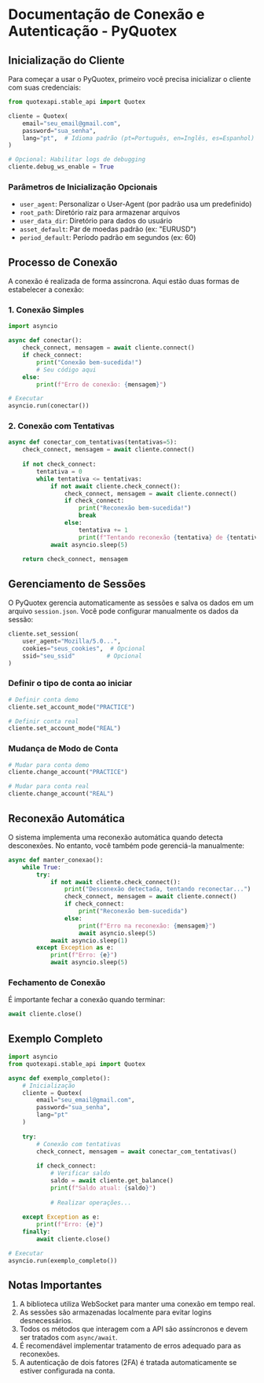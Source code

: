 # Documentação de Conexão e Autenticação - PyQuotex

## Inicialização do Cliente

Para começar a usar o PyQuotex, primeiro você precisa inicializar o cliente com suas credenciais:

```python
from quotexapi.stable_api import Quotex

cliente = Quotex(
    email="seu_email@gmail.com",
    password="sua_senha",
    lang="pt",  # Idioma padrão (pt=Português, en=Inglês, es=Espanhol)
)

# Opcional: Habilitar logs de debugging
cliente.debug_ws_enable = True
```

### Parâmetros de Inicialização Opcionais

- `user_agent`: Personalizar o User-Agent (por padrão usa um predefinido)
- `root_path`: Diretório raiz para armazenar arquivos
- `user_data_dir`: Diretório para dados do usuário
- `asset_default`: Par de moedas padrão (ex: "EURUSD")
- `period_default`: Período padrão em segundos (ex: 60)

## Processo de Conexão

A conexão é realizada de forma assíncrona. Aqui estão duas formas de estabelecer a conexão:

### 1. Conexão Simples

```python
import asyncio

async def conectar():
    check_connect, mensagem = await cliente.connect()
    if check_connect:
        print("Conexão bem-sucedida!")
        # Seu código aqui
    else:
        print(f"Erro de conexão: {mensagem}")

# Executar
asyncio.run(conectar())
```

### 2. Conexão com Tentativas

```python
async def conectar_com_tentativas(tentativas=5):
    check_connect, mensagem = await cliente.connect()
    
    if not check_connect:
        tentativa = 0
        while tentativa <= tentativas:
            if not await cliente.check_connect():
                check_connect, mensagem = await cliente.connect()
                if check_connect:
                    print("Reconexão bem-sucedida!")
                    break
                else:
                    tentativa += 1
                    print(f"Tentando reconexão {tentativa} de {tentativas}")
            await asyncio.sleep(5)
    
    return check_connect, mensagem
```

## Gerenciamento de Sessões

O PyQuotex gerencia automaticamente as sessões e salva os dados em um arquivo `session.json`. Você pode configurar manualmente os dados da sessão:

```python
cliente.set_session(
    user_agent="Mozilla/5.0...", 
    cookies="seus_cookies",  # Opcional
    ssid="seu_ssid"         # Opcional
)
```

### Definir o tipo de conta ao iniciar

```python
# Definir conta demo
cliente.set_account_mode("PRACTICE")

# Definir conta real
cliente.set_account_mode("REAL")
```

### Mudança de Modo de Conta

```python
# Mudar para conta demo
cliente.change_account("PRACTICE")

# Mudar para conta real
cliente.change_account("REAL")
```

## Reconexão Automática

O sistema implementa uma reconexão automática quando detecta desconexões. No entanto, você também pode gerenciá-la manualmente:

```python
async def manter_conexao():
    while True:
        try:
            if not await cliente.check_connect():
                print("Desconexão detectada, tentando reconectar...")
                check_connect, mensagem = await cliente.connect()
                if check_connect:
                    print("Reconexão bem-sucedida")
                else:
                    print(f"Erro na reconexão: {mensagem}")
                    await asyncio.sleep(5)
            await asyncio.sleep(1)
        except Exception as e:
            print(f"Erro: {e}")
            await asyncio.sleep(5)
```

### Fechamento de Conexão

É importante fechar a conexão quando terminar:

```python
await cliente.close()
```

## Exemplo Completo

```python
import asyncio
from quotexapi.stable_api import Quotex

async def exemplo_completo():
    # Inicialização
    cliente = Quotex(
        email="seu_email@gmail.com",
        password="sua_senha",
        lang="pt"
    )
    
    try:
        # Conexão com tentativas
        check_connect, mensagem = await conectar_com_tentativas()
        
        if check_connect:
            # Verificar saldo
            saldo = await cliente.get_balance()
            print(f"Saldo atual: {saldo}")
            
            # Realizar operações...
            
    except Exception as e:
        print(f"Erro: {e}")
    finally:
        await cliente.close()

# Executar
asyncio.run(exemplo_completo())
```

## Notas Importantes

1. A biblioteca utiliza WebSocket para manter uma conexão em tempo real.
2. As sessões são armazenadas localmente para evitar logins desnecessários.
3. Todos os métodos que interagem com a API são assíncronos e devem ser tratados com `async/await`.
4. É recomendável implementar tratamento de erros adequado para as reconexões.
5. A autenticação de dois fatores (2FA) é tratada automaticamente se estiver configurada na conta.